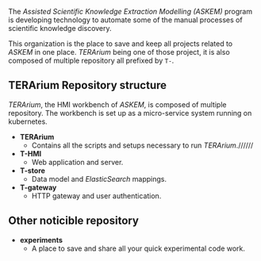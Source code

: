 The _Assisted Scientific Knowledge Extraction Modelling (ASKEM)_ program is
developing technology to automate some of the manual processes of scientific
knowledge discovery.

This organization is the place to save and keep all projects related to _ASKEM_
in one place. _TERArium_ being one of those project, it is also composed of
multiple repository all prefixed by `T-`.

## TERArium Repository structure

_TERArium_, the HMI workbench of _ASKEM_, is composed of multiple repository.
The workbench is set up as a micro-service system running on kubernetes.

* __TERArium__
  * Contains all the scripts and setups necessary to run _TERArium_.//////
* __T-HMI__
  * Web application and server.
* __T-store__
  * Data model and _ElasticSearch_ mappings.
* __T-gateway__
  * HTTP gateway and user authentication.

## Other noticible repository

* __experiments__
  * A place to save and share all your quick experimental code work.
